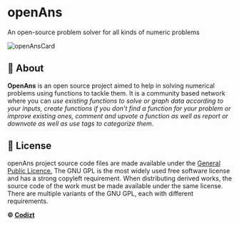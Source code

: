 # openAns

An open-source problem solver for all kinds of numeric problems

![openAnsCard](https://user-images.githubusercontent.com/84092517/123265178-59b1c800-d52d-11eb-9c2f-b539d30ec29e.png)

## 💎 About
**OpenAns** is an open source project aimed to help in solving numerical problems using functions to tackle them. It is a community based network where you can *use existing functions to solve or  graph data according to your inputs, create functions if you don't find a function for your problem or improve existing ones, comment and upvote a function as well as report or downvote as well as use tags to categorize them*.

## 📌 License
openAns project source code files are made available under the [General Public Licence.](LICENSE.md) The GNU GPL is the most widely used free software license and has a strong copyleft requirement. When distributing derived works, the source code of the work must be made available under the same license. There are multiple variants of the GNU GPL, each with different requirements. 

**© [Codizt](https://github.com/codizt)**
